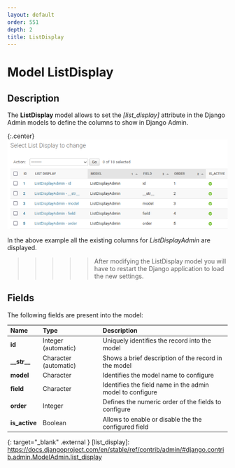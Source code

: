 ```yaml
---
layout: default
order: 551
depth: 2
title: ListDisplay
---
```

# Model ListDisplay

## Description

The **ListDisplay** model allows to set the *[list_display]* attribute
in the Django Admin models to define the columns to show in
Django Admin.

{:.center}
![Columns list](/resources/django-admin-settings/archive/latest/english/listdisplay.png)

In the above example all the existing columns for *ListDisplayAdmin* are
displayed.

>>>>> After modifying the ListDisplay model you will have to restart the
>>>>> Django application to load the new settings.

## Fields

The following fields are present into the model:

| Name            | Type                  | Description                                               |
|:----------------|:----------------------|:----------------------------------------------------------|
| **id**          | Integer (automatic)   | Uniquely identifies the record into the model             |
| **\_\_str\_\_** | Character (automatic) | Shows a brief description of the record in the model      |
| **model**       | Character             | Identifies the model name to configure                    |
| **field**       | Character             | Identifies the field name in the admin model to configure |
| **order**       | Integer               | Defines the numeric order of the fields to configure      |
| **is_active**   | Boolean               | Allows to enable or disable the the configured field      |

{: target="_blank" .external }
[list_display]: https://docs.djangoproject.com/en/stable/ref/contrib/admin/#django.contrib.admin.ModelAdmin.list_display
